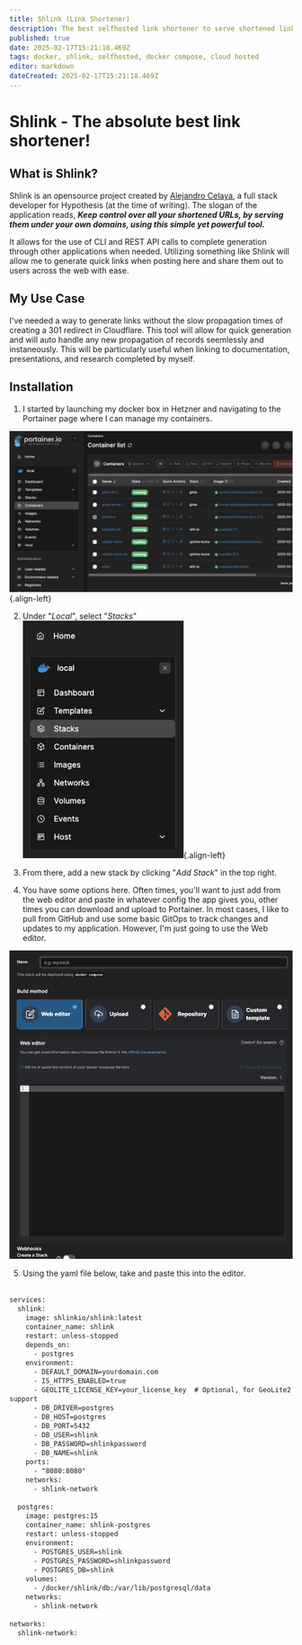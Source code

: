 ```yaml
---
title: Shlink (Link Shortener)
description: The best selfhosted link shortener to serve shortened links to users.
published: true
date: 2025-02-17T15:21:18.469Z
tags: docker, shlink, selfhosted, docker compose, cloud hosted
editor: markdown
dateCreated: 2025-02-17T15:21:18.469Z
---
```


# Shlink - The absolute best link shortener!



## What is Shlink?
Shlink is an opensource project created by [Alejandro Celaya](https://github.com/acelaya), a full stack developer for Hypothesis (at the time of writing). The slogan of the application reads, ***Keep control over all your shortened URLs, by serving them under your own domains, using this simple yet powerful tool.*** 

It allows for the use of CLI and REST API calls to complete generation through other applications when needed. Utilizing something like Shlink will allow me to generate quick links when posting here and share them out to users across the web with ease.

## My Use Case

I've needed a way to generate links without the slow propagation times of creating a 301 redirect in Cloudflare. This tool will allow for quick generation and will auto handle any new propagation of records seemlessly and instaneously. This will be particularly useful when linking to documentation, presentations, and research completed by myself.

## Installation

1. I started by launching my docker box in Hetzner and navigating to the Portainer page where I can manage my containers.

![screenshot_2025-02-17_at_10.07.53.png](/assets/screenshot_2025-02-17_at_10.07.53.png){.align-left}


2. Under "*Local*", select "*Stacks*"
![screenshot_2025-02-17_at_10.10.11.png](/assets/screenshot_2025-02-17_at_10.10.11.png){.align-left}

3. From there, add a new stack by clicking "*Add Stack*" in the top right.

4. You have some options here. Often times, you'll want to just add from the web editor and paste in whatever config the app gives you, other times you can download and upload to Portainer. In most cases, I like to pull from GitHub and use some basic GitOps to track changes and updates to my application. However, I'm just going to use the Web editor.

![image.png](/assets/image.png)

5. Using the yaml file below, take and paste this into the editor.

```version: '3.8'

services:
  shlink:
    image: shlinkio/shlink:latest
    container_name: shlink
    restart: unless-stopped
    depends_on:
      - postgres
    environment:
      - DEFAULT_DOMAIN=yourdomain.com
      - IS_HTTPS_ENABLED=true
      - GEOLITE_LICENSE_KEY=your_license_key  # Optional, for GeoLite2 support
      - DB_DRIVER=postgres
      - DB_HOST=postgres
      - DB_PORT=5432
      - DB_USER=shlink
      - DB_PASSWORD=shlinkpassword
      - DB_NAME=shlink
    ports:
      - "8080:8080"
    networks:
      - shlink-network

  postgres:
    image: postgres:15
    container_name: shlink-postgres
    restart: unless-stopped
    environment:
      - POSTGRES_USER=shlink
      - POSTGRES_PASSWORD=shlinkpassword
      - POSTGRES_DB=shlink
    volumes:
      - /docker/shlink/db:/var/lib/postgresql/data
    networks:
      - shlink-network

networks:
  shlink-network:
```

